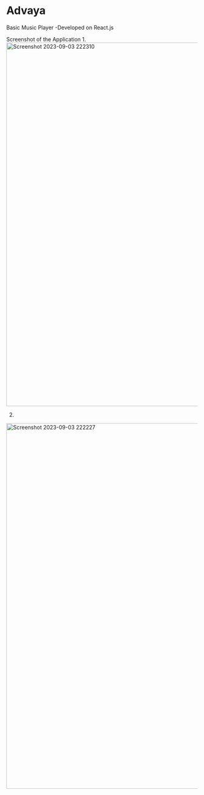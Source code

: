 # Advaya
 Basic Music Player 
 -Developed on React.js

Screenshot of the Application
1.
 <img width="955" alt="Screenshot 2023-09-03 222310" src="https://github.com/siddhu2010/Advaya/assets/92944722/1cadb66e-01be-425f-a8a3-53e0fbfc8322">

2.
<img width="960" alt="Screenshot 2023-09-03 222227" src="https://github.com/siddhu2010/Advaya/assets/92944722/1434f3de-8205-469f-9045-b4fd1df5031a">
